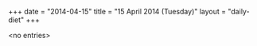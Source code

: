 +++
date = "2014-04-15"
title = "15 April 2014 (Tuesday)"
layout = "daily-diet"
+++


\<no entries\>

